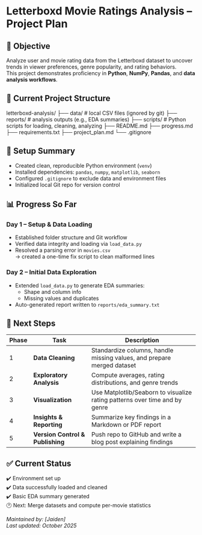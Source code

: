 # Letterboxd Movie Ratings Analysis – Project Plan

## 🎯 Objective
Analyze user and movie rating data from the Letterboxd dataset to uncover trends in viewer preferences, genre popularity, and rating behaviors.  
This project demonstrates proficiency in **Python**, **NumPy**, **Pandas**, and **data analysis workflows**.

## 📁 Current Project Structure

letterboxd-analysis/
├── data/ # local CSV files (ignored by git)
├── reports/ # analysis outputs (e.g., EDA summaries)
├── scripts/ # Python scripts for loading, cleaning, analyzing
├── README.md
├── progress.md
├── requirements.txt
├── project_plan.md
└── .gitignore

## 🧱 Setup Summary
- Created clean, reproducible Python environment (`venv`)
- Installed dependencies: `pandas`, `numpy`, `matplotlib`, `seaborn`
- Configured `.gitignore` to exclude data and environment files
- Initialized local Git repo for version control

## 📊 Progress So Far

### **Day 1 – Setup & Data Loading**
- Established folder structure and Git workflow
- Verified data integrity and loading via `load_data.py`
- Resolved a parsing error in `movies.csv`  
  → created a one-time fix script to clean malformed lines

### **Day 2 – Initial Data Exploration**
- Extended `load_data.py` to generate EDA summaries:
  - Shape and column info
  - Missing values and duplicates
- Auto-generated report written to `reports/eda_summary.txt`

## 🔮 Next Steps
| Phase | Task | Description |
|-------|------|-------------|
| 1 | **Data Cleaning** | Standardize columns, handle missing values, and prepare merged dataset |
| 2 | **Exploratory Analysis** | Compute averages, rating distributions, and genre trends |
| 3 | **Visualization** | Use Matplotlib/Seaborn to visualize rating patterns over time and by genre |
| 4 | **Insights & Reporting** | Summarize key findings in a Markdown or PDF report |
| 5 | **Version Control & Publishing** | Push repo to GitHub and write a blog post explaining findings |

## ✅ Current Status
✔️ Environment set up  
✔️ Data successfully loaded and cleaned  
✔️ Basic EDA summary generated  
🕐 Next: Merge datasets and compute per-movie statistics

*Maintained by: [Jaiden]*  
*Last updated: October 2025*
